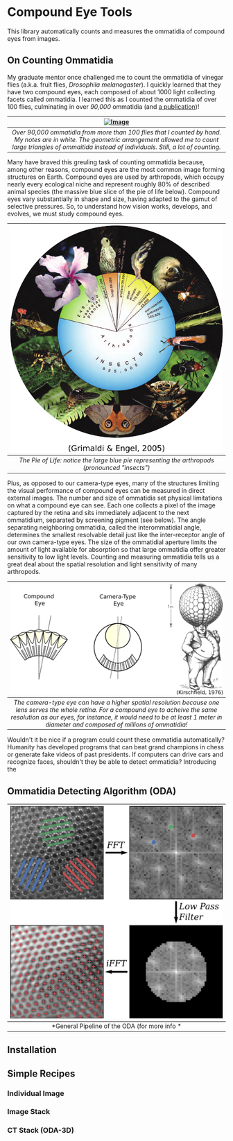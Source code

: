 # Compound Eye Tools

This library automatically counts and measures the ommatidia of compound eyes from images.

## On Counting Ommatidia

My graduate mentor once challenged me to count the ommatidia of vinegar flies (a.k.a. fruit flies, _Drosophila melanogaster_). I quickly learned that they have two compound eyes, each composed of about 1000 light collecting facets called ommatidia. I learned this as I counted the ommatidia of over 100 flies, culminating in over _90,000_ ommatidia (and [a publication](https://www.sciencedirect.com/science/article/pii/S0042698918300919))!

|[![Image](figs/count_demo.png)](figs/count_demo.png)|
|:--:|
|*Over 90,000 ommatidia from more than 100 flies that I counted by hand. My notes are in white. The geometric arrangement allowed me to count large triangles of ommaitida instead of individuals. Still, a lot of counting.*|

Many have braved this greuling task of counting ommatidia because, among other reasons, compound eyes are the most common image forming structures on Earth. Compound eyes are used by arthropods, which occupy nearly every ecological niche and represent roughly 80% of described animal species (the massive blue slice of the pie of life below). Compound eyes vary substantially in shape and size, having adapted to the gamut of selective pressures. So, to understand how vision works, develops, and evolves, we must study compound eyes. 

|![Image](figs/biodiversity.png)|
|:--:|
|*The Pie of Life: notice the large blue pie representing the arthropods (pronounced "insects")*|

Plus, as opposed to our camera-type eyes, many of the structures limiting the visual performance of compound eyes can be measured in direct external images. The number and size of ommatidia set physical limitations on what a compound eye can see. Each one collects a pixel of the image captured by the retina and sits immediately adjacent to the next ommatidium, separated by screening pigment (see below). The angle separating neighboring ommatidia, called the interommatidial angle, determines the smallest resolvable detail just like the inter-receptor angle of our own camera-type eyes. The size of the ommatidial aperture limits the amount of light available for absorption so that large ommatidia offer greater sensitivity to low light levels. Counting and measuring ommatidia tells us a great deal about the spatial resolution and light sensitivity of many arthropods. 

|![Image](figs/resolution.png)|
|:--:|
|*The camera-type eye can have a higher spatial resolution because one lens serves the whole retina. For a compound eye to acheive the same resolution as our eyes, for instance, it would need to be at least 1 meter in diameter and composed of millions of ommatidia!*|

Wouldn't it be nice if a program could count these ommatidia automatically? Humanity has developed programs that can beat grand champions in chess or generate fake videos of past presidents. If computers can drive cars and recognize faces, shouldn't they be able to detect ommatidia? Introducing the

## Ommatidia Detecting Algorithm (ODA) 

|![Image](figs/oda_demo.png)|
|:--:|
|*General Pipeline of the ODA (for more info  *|


## Installation
## Simple Recipes
### Individual Image
### Image Stack
### CT Stack (ODA-3D)
